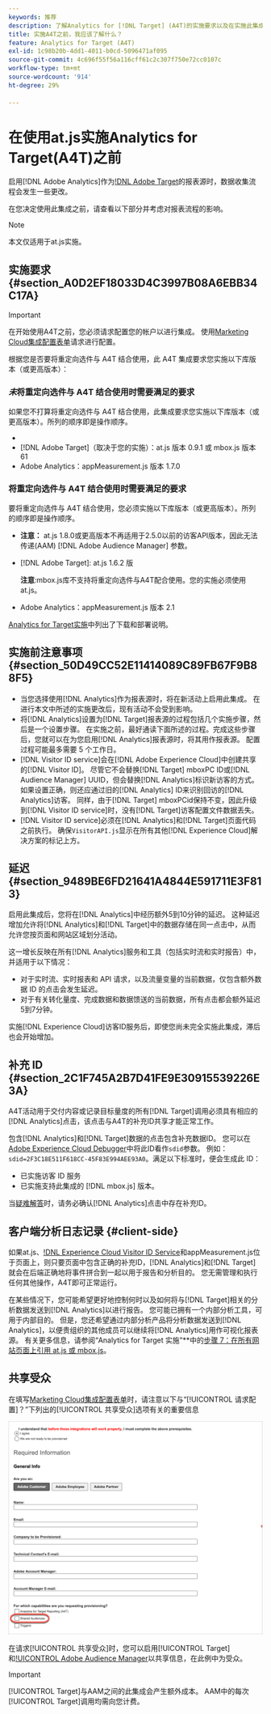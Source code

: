 ```yaml
---
keywords: 推荐
description: 了解Analytics for [!DNL Target] (A4T)的实施要求以及在实施此集成之前应考虑的事项。
title: 实施A4T之前，我应该了解什么？
feature: Analytics for Target (A4T)
exl-id: 1c98b20b-4dd1-4011-b0cd-5096471af095
source-git-commit: 4c696f55f56a116cff61c2c307f750e72cc0107c
workflow-type: tm+mt
source-wordcount: '914'
ht-degree: 29%

---
```


# 在使用at.js实施Analytics for Target(A4T)之前

启用[!DNL Adobe Analytics]作为[!DNL Adobe Target](A4T)的报表源时，数据收集流程会发生一些更改。

在您决定使用此集成之前，请查看以下部分并考虑对报表流程的影响。

>[!NOTE]
>
>本文仅适用于at.js实施。

## 实施要求 {#section_A0D2EF18033D4C3997B08A6EBB34C17A}

>[!IMPORTANT]
>
>在开始使用A4T之前，您必须请求配置您的帐户以进行集成。 使用[Marketing Cloud集成配置表单](https://www.adobe.com/go/audiences_cn)请求进行配置。

根据您是否要将重定向选件与 A4T 结合使用，此 A4T 集成要求您实施以下库版本（或更高版本）：

### *未*&#x200B;将重定向选件与 A4T 结合使用时需要满足的要求

如果您不打算将重定向选件与 A4T 结合使用，此集成要求您实施以下库版本（或更高版本）。所列的顺序即是操作顺序。

* [!DNL Experience Cloud Visitor ID Service]:visitorAPI.js版本1.8.0
* [!DNL Adobe Target]（取决于您的实施）：at.js 版本 0.9.1 或 mbox.js 版本 61
* Adobe Analytics：appMeasurement.js 版本 1.7.0

### 将重定向选件与 A4T 结合使用时需要满足的要求

要将重定向选件与 A4T 结合使用，您必须实施以下库版本（或更高版本）。所列的顺序即是操作顺序。

* [!DNL Experience Cloud Visitor ID Service]:visitorAPI.js版本2.3.0

   **注意：**  at.js 1.8.0或更高版本不再适用于2.5.0以前的访客API版本，因此无法传递(AAM) [!DNL Adobe Audience Manager] 参数。

* [!DNL Adobe Target]: at.js 1.6.2 版

   **注意**:mbox.js库不支持将重定向选件与A4T配合使用。您的实施必须使用 at.js。

* Adobe Analytics：appMeasurement.js 版本 2.1

[Analytics for Target实施](/help/c-integrating-target-with-mac/a4t/a4timplementation.md)中列出了下载和部署说明。

## 实施前注意事项 {#section_50D49CC52E11414089C89FB67F9B88F5}

* 当您选择使用[!DNL Analytics]作为报表源时，将在新活动上启用此集成。 在进行本文中所述的实施更改后，现有活动不会受到影响。
* 将[!DNL Analytics]设置为[!DNL Target]报表源的过程包括几个实施步骤，然后是一个设置步骤。 在实施之前，最好通读下面所述的过程。完成这些步骤后，您就可以在为您启用[!DNL Analytics]报表源时，将其用作报表源。 配置过程可能最多需要 5 个工作日。
* [!DNL Visitor ID service]会在[!DNL Adobe Experience Cloud]中创建共享的[!DNL Visitor ID]。 尽管它不会替换[!DNL Target] mboxPC ID或[!DNL Audience Manager] UUID，但会替换[!DNL Analytics]标识新访客的方式。 如果设置正确，则还应通过旧的[!DNL Analytics] ID来识别回访的[!DNL Analytics]访客。 同样，由于[!DNL Target] mboxPCid保持不变，因此升级到[!DNL Visitor ID service]时，没有[!DNL Target]访客配置文件数据丢失。
* [!DNL Visitor ID service]必须在[!DNL Analytics]和[!DNL Target]页面代码之前执行。 确保`VisitorAPI.js`显示在所有其他[!DNL Experience Cloud]解决方案的标记上方。

## 延迟 {#section_9489BE6FD21641A4844E591711E3F813}

启用此集成后，您将在[!DNL Analytics]中经历额外5到10分钟的延迟。 这种延迟增加允许将[!DNL Analytics]和[!DNL Target]中的数据存储在同一点击中，从而允许您按页面和网站区域划分活动。

这一增长反映在所有[!DNL Analytics]服务和工具（包括实时流和实时报告）中，并适用于以下情况：

* 对于实时流、实时报表和 API 请求，以及流量变量的当前数据，仅包含额外数据 ID 的点击会发生延迟。
* 对于有关转化量度、完成数据和数据馈送的当前数据，所有点击都会额外延迟5到7分钟。

实施[!DNL Experience Cloud]访客ID服务后，即使您尚未完全实施此集成，滞后也会开始增加。

## 补充 ID {#section_2C1F745A2B7D41FE9E30915539226E3A}

A4T活动用于交付内容或记录目标量度的所有[!DNL Target]调用必须具有相应的[!DNL Analytics]点击，该点击与A4T的补充ID共享才能正常工作。

包含[!DNL Analytics]和[!DNL Target]数据的点击包含补充数据ID。 您可以在[Adobe Experience Cloud Debugger](https://experienceleague.adobe.com/docs/debugger/using/experience-cloud-debugger.html)中将此ID看作`sdid`参数。 例如：`sdid=2F3C18E511F618CC-45F83E994AEE93A0`。满足以下标准时，便会生成此 ID：

* 已实施访客 ID 服务
* 已实施支持此集成的 [!DNL mbox.js] 版本。

当[疑难解答](/help/c-integrating-target-with-mac/a4t/c-a4t-troubleshooting/a4t-troubleshooting.md)时，请务必确认[!DNL Analytics]点击中存在补充ID。

## 客户端分析日志记录 {#client-side}

如果at.js、[!DNL Experience Cloud Visitor ID Service]和appMeasurement.js位于页面上，则只要页面中包含正确的补充ID，[!DNL Analytics]和[!DNL Target]就会在后端正确地将事件拼合到一起以用于报告和分析目的。 您无需管理和执行任何其他操作，A4T即可正常运行。

在某些情况下，您可能希望更好地控制何时以及如何将与[!DNL Target]相关的分析数据发送到[!DNL Analytics]以进行报告。 您可能已拥有一个内部分析工具，可用于内部目的。 但是，您还希望通过内部分析产品将分析数据发送到[!DNL Analytics]，以便贵组织的其他成员可以继续将[!DNL Analytics]用作可视化报表源。 有关更多信息，请参阅“Analytics for Target 实施”**&#x200B;中的[步骤 7：在所有网站页面上引用 at.js 或 mbox.js](/help/c-integrating-target-with-mac/a4t/a4timplementation.md#step7)。

## 共享受众

在填写[Marketing Cloud集成配置表单](https://www.adobe.com/go/audiences)时，请注意以下与“[!UICONTROL 请求配置]？”下列出的[!UICONTROL 共享受众]选项有关的重要信息

![请求表单](/help/c-integrating-target-with-mac/a4t/assets/request-form.png)

在请求[!UICONTROL 共享受众]时，您可以启用[!UICONTROL Target]和[!UICONTROL Adobe Audience Manager](AAM)以共享信息，在此例中为受众。

>[!IMPORTANT]
>
>[!UICONTROL Target]与AAM之间的此集成会产生额外成本。 AAM中的每次[!UICONTROL Target]调用均需向您计费。
